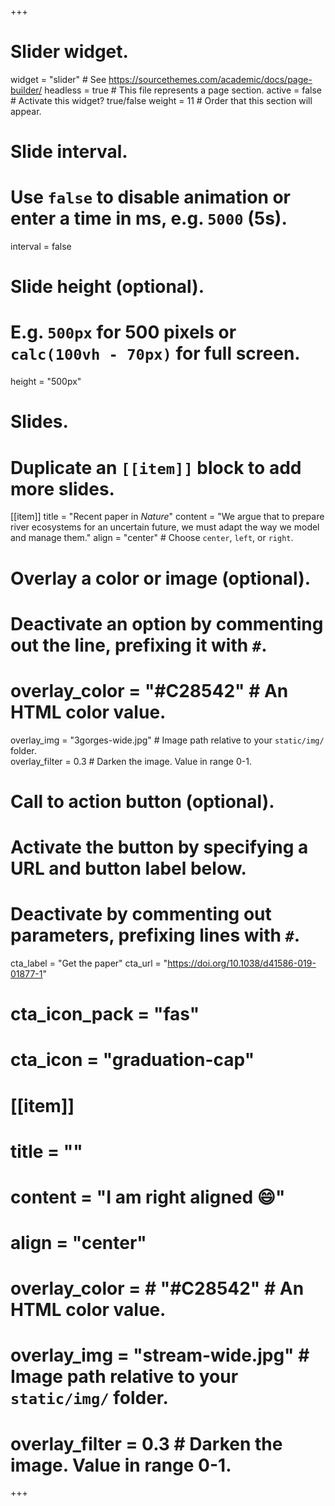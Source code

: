 +++
# Slider widget.
widget = "slider"  # See https://sourcethemes.com/academic/docs/page-builder/
headless = true  # This file represents a page section.
active = false  # Activate this widget? true/false
weight = 11  # Order that this section will appear.

# Slide interval.
# Use `false` to disable animation or enter a time in ms, e.g. `5000` (5s).
interval = false

# Slide height (optional).
# E.g. `500px` for 500 pixels or `calc(100vh - 70px)` for full screen.
height = "500px"

# Slides.
# Duplicate an `[[item]]` block to add more slides.
[[item]]
  title = "Recent paper in *Nature*"
  content = "We argue that to prepare river ecosystems for an uncertain future, we must adapt the way we model and manage them."
  align = "center"  # Choose `center`, `left`, or `right`.

  # Overlay a color or image (optional).
  #   Deactivate an option by commenting out the line, prefixing it with `#`.
  # overlay_color = "#C28542"  # An HTML color value.
overlay_img = "3gorges-wide.jpg"  # Image path relative to your `static/img/` folder.  
overlay_filter = 0.3  # Darken the image. Value in range 0-1.

  # Call to action button (optional).
  #   Activate the button by specifying a URL and button label below.
  #   Deactivate by commenting out parameters, prefixing lines with `#`.
  cta_label = "Get the paper"
  cta_url = "https://doi.org/10.1038/d41586-019-01877-1"
  # cta_icon_pack = "fas"
  # cta_icon = "graduation-cap"


 # [[item]] 
 #  title = ""
 #  content = "I am right aligned :smile:"
 #  align = "center"

  # overlay_color = # "#C28542"  # An HTML color value.
  # overlay_img = "stream-wide.jpg"  # Image path relative to your `static/img/` folder.
  # overlay_filter = 0.3  # Darken the image. Value in range 0-1.
+++
